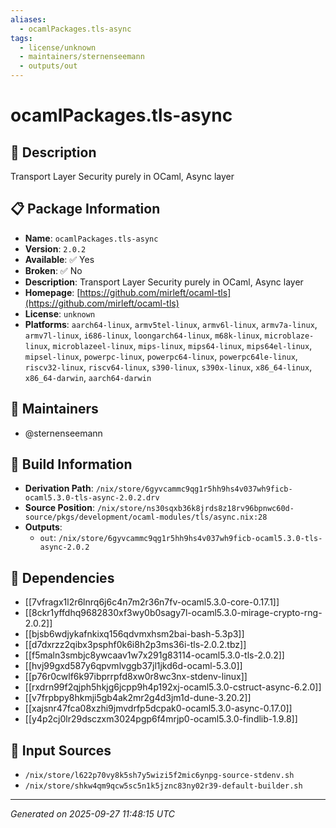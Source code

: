 ```yaml
---
aliases:
  - ocamlPackages.tls-async
tags:
  - license/unknown
  - maintainers/sternenseemann
  - outputs/out
---
```


# ocamlPackages.tls-async

## 📝 Description

Transport Layer Security purely in OCaml, Async layer

## 📋 Package Information

- **Name**: `ocamlPackages.tls-async`
- **Version**: `2.0.2`
- **Available**: ✅ Yes
- **Broken**: ✅ No
- **Description**: Transport Layer Security purely in OCaml, Async layer
- **Homepage**: [https://github.com/mirleft/ocaml-tls](https://github.com/mirleft/ocaml-tls)
- **License**: `unknown`
- **Platforms**: `aarch64-linux`, `armv5tel-linux`, `armv6l-linux`, `armv7a-linux`, `armv7l-linux`, `i686-linux`, `loongarch64-linux`, `m68k-linux`, `microblaze-linux`, `microblazeel-linux`, `mips-linux`, `mips64-linux`, `mips64el-linux`, `mipsel-linux`, `powerpc-linux`, `powerpc64-linux`, `powerpc64le-linux`, `riscv32-linux`, `riscv64-linux`, `s390-linux`, `s390x-linux`, `x86_64-linux`, `x86_64-darwin`, `aarch64-darwin`
## 👥 Maintainers

- @sternenseemann


## 🔧 Build Information

- **Derivation Path**: `/nix/store/6gyvcammc9qg1r5hh9hs4v037wh9ficb-ocaml5.3.0-tls-async-2.0.2.drv`
- **Source Position**: `/nix/store/ns30sqxb36k8jrds8z18rv96bpnwc60d-source/pkgs/development/ocaml-modules/tls/async.nix:28`
- **Outputs**:
  - `out`:  `/nix/store/6gyvcammc9qg1r5hh9hs4v037wh9ficb-ocaml5.3.0-tls-async-2.0.2`

## 🔗 Dependencies

- [[7vfragx1l2r6lnrq6j6c4n7m2r36n7fv-ocaml5.3.0-core-0.17.1]]
- [[8ckr1yffdhq9682830xf3wy0b0sagy7l-ocaml5.3.0-mirage-crypto-rng-2.0.2]]
- [[bjsb6wdjykafnkixq156qdvmxhsm2bai-bash-5.3p3]]
- [[d7dxrzz2qibx3psphf0k6i8h2p3ms36i-tls-2.0.2.tbz]]
- [[f5maln3smbjc8ywcaav1w7x291g83114-ocaml5.3.0-tls-2.0.2]]
- [[hvj99gxd587y6qpvmlvggb37jl1jkd6d-ocaml-5.3.0]]
- [[p76r0cwlf6k97ibprrpfd8xw0r8wc3nx-stdenv-linux]]
- [[rxdrn99f2qjph5hkjg6jcpp9h4p192xj-ocaml5.3.0-cstruct-async-6.2.0]]
- [[v7frpbpy8hkmji5gb4ak2mr2g4d3jm1d-dune-3.20.2]]
- [[xajsnr47fca08xzhi9jmvdrfp5dcpak0-ocaml5.3.0-async-0.17.0]]
- [[y4p2cj0lr29dsczxm3024pgp6f4mrjp0-ocaml5.3.0-findlib-1.9.8]]

## 📁 Input Sources

- `/nix/store/l622p70vy8k5sh7y5wizi5f2mic6ynpg-source-stdenv.sh`
- `/nix/store/shkw4qm9qcw5sc5n1k5jznc83ny02r39-default-builder.sh`

---
*Generated on 2025-09-27 11:48:15 UTC*
